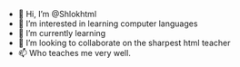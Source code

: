 - 👋 Hi, I’m @Shlokhtml
- 👀 I’m interested in learning computer languages 
- 🌱 I’m currently learning <html>
- 💞️ I’m looking to collaborate on the sharpest html teacher
- 📫 Who teaches me very well.

<!---
Shlokhtml/Shlokhtml is a ✨ special ✨ repository because its `README.md` (this file) appears on your GitHub profile.
You can click the Preview link to take a look at your changes.
--->
